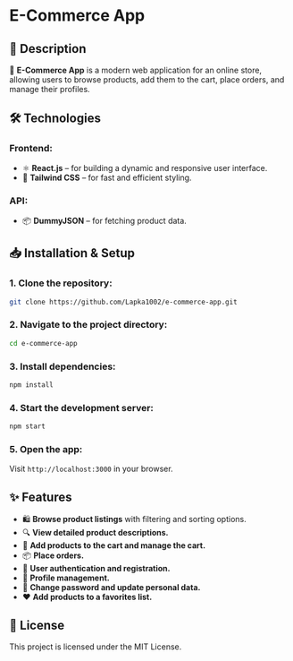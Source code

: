 # E-Commerce App

## 📌 Description

🛒 **E-Commerce App** is a modern web application for an online store, allowing users to browse products, add them to the cart, place orders, and manage their profiles.

<!-- ## 🚀 Live Demo

🔗 [Deployed Version on Vercel](#) *(Добавь ссылку после развертывания)* -->

## 🛠 Technologies

### Frontend:

- ⚛️ **React.js** – for building a dynamic and responsive user interface.
- 🎨 **Tailwind CSS** – for fast and efficient styling.

### API:

- 📦 **DummyJSON** – for fetching product data.
<!-- 
## 📸 Screenshots *(Добавь изображения, если есть)*

&#x20; -->

## 📥 Installation & Setup

### 1. Clone the repository:

```bash
git clone https://github.com/Lapka1002/e-commerce-app.git
```

### 2. Navigate to the project directory:

```bash
cd e-commerce-app
```

### 3. Install dependencies:

```bash
npm install
```

### 4. Start the development server:

```bash
npm start
```

### 5. Open the app:

Visit `http://localhost:3000` in your browser.

## ✨ Features

- 🛍 **Browse product listings** with filtering and sorting options.
- 🔍 **View detailed product descriptions.**
- 🛒 **Add products to the cart and manage the cart.**
- 📦 **Place orders.**
- 🔐 **User authentication and registration.** 
- 👤 **Profile management.**
- 🔑 **Change password and update personal data.**
- ❤️ **Add products to a favorites list.**

## 📜 License

This project is licensed under the MIT License.


